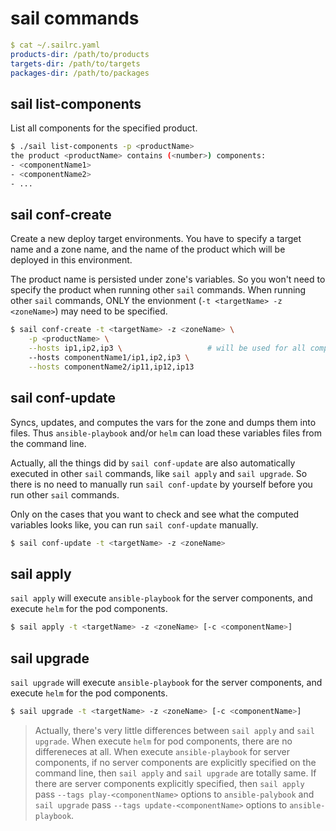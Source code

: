 # sail commands

```yaml
$ cat ~/.sailrc.yaml
products-dir: /path/to/products
targets-dir: /path/to/targets
packages-dir: /path/to/packages
```

## sail list-components

List all components for the specified product.

```bash
$ ./sail list-components -p <productName>
the product <productName> contains (<number>) components:
- <componentName1>
- <componentName2>
- ...
```

## sail conf-create

Create a new deploy target environments.
You have to specify a target name and a zone name, and the name of the product which will be deployed in this environment.

The product name is persisted under zone's variables. So you won't need to specify the product when running other `sail` commands.
When running other `sail` commands, ONLY the envionment (`-t <targetName> -z <zoneName>`) may need to be specified.

```bash
$ sail conf-create -t <targetName> -z <zoneName> \
    -p <productName> \
    --hosts ip1,ip2,ip3 \                   # will be used for all components which are not explicityly specified by --hosts options
    --hosts componentName1/ip1,ip2,ip3 \
    --hosts componentName2/ip11,ip12,ip13
```

## sail conf-update

Syncs, updates, and computes the vars for the zone and dumps them into files.
Thus `ansible-playbook` and/or `helm` can load these variables files from the command line.

Actually, all the things did by `sail conf-update` are also automatically executed in other `sail` commands,
like `sail apply` and `sail upgrade`.
So there is no need to manually run `sail conf-update` by yourself before you run other `sail` commands.

Only on the cases that you want to check and see what the computed variables looks like,
you can run `sail conf-update` manually.

```bash
$ sail conf-update -t <targetName> -z <zoneName>
```

## sail apply

`sail apply` will execute `ansible-playbook` for the server components, and execute `helm` for the pod components.

```bash
$ sail apply -t <targetName> -z <zoneName> [-c <componentName>]
```

## sail upgrade

`sail upgrade` will execute `ansible-playbook` for the server components, and execute `helm` for the pod components.

```bash
$ sail upgrade -t <targetName> -z <zoneName> [-c <componentName>]
```

> Actually, there's very little differences between `sail apply` and `sail upgrade`.
> When execute `helm` for pod components, there are no differeneces at all.
> When execute `ansible-playbook` for server components, if no server components are explicitly specified on the command line,
> then `sail apply` and `sail upgrade` are totally same.
> If there are server components explicitly specified, then
> `sail apply` pass `--tags play-<componentName>` options to `ansible-palybook` and
> `sail upgrade` pass `--tags update-<componentName>` options to `ansible-playbook`.
